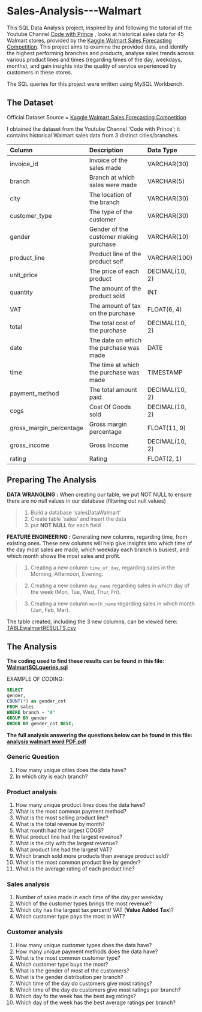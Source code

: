 # Sales-Analysis---Walmart

This SQL Data Analysis project, inspired by and following the tutorial of the Youtube Channel [Code with Prince](https://www.youtube.com/watch?v=36fBGMT0tuE) , looks at historical sales data for 45 Walmart stores, provided by the [Kaggle Walmart Sales Forecasting Competition](https://www.kaggle.com/c/walmart-recruiting-store-sales-forecasting). This project aims to examine the provided data, and identify the highest performing branches and products, analyse sales trends across various product lines and times (regarding times of the day, weekdays, months), and gain insights into the quality of service experienced by customers in these stores. 

The SQL queries for this project were written using MySQL Workbench.

## The Dataset
Official Dataset Source = [Kaggle Walmart Sales Forecasting Competition](https://www.kaggle.com/c/walmart-recruiting-store-sales-forecasting)

I obtained the dataset from the Youtube Channel 'Code with Prince'; it contains historical Walmart sales data from 3 distinct cities/branches. 

| Column                  | Description                             | Data Type      |
| :---------------------- | :-------------------------------------- | :------------- |
| invoice_id              | Invoice of the sales made               | VARCHAR(30)    |
| branch                  | Branch at which sales were made         | VARCHAR(5)     |
| city                    | The location of the branch              | VARCHAR(30)    |
| customer_type           | The type of the customer                | VARCHAR(30)    |
| gender                  | Gender of the customer making purchase  | VARCHAR(10)    |
| product_line            | Product line of the product solf        | VARCHAR(100)   |
| unit_price              | The price of each product               | DECIMAL(10, 2) |
| quantity                | The amount of the product sold          | INT            |
| VAT                 | The amount of tax on the purchase       | FLOAT(6, 4)    |
| total                   | The total cost of the purchase          | DECIMAL(10, 2) |
| date                    | The date on which the purchase was made | DATE           |
| time                    | The time at which the purchase was made | TIMESTAMP      |
| payment_method                 | The total amount paid                   | DECIMAL(10, 2) |
| cogs                    | Cost Of Goods sold                      | DECIMAL(10, 2) |
| gross_margin_percentage | Gross margin percentage                 | FLOAT(11, 9)   |
| gross_income            | Gross Income                            | DECIMAL(10, 2) |
| rating                  | Rating                                  | FLOAT(2, 1)    |

## Preparing The Analysis
**DATA WRANGLING :** When creating our table, we put NOT NULL to ensure there are no null values in our database (filtering out null values)
> 1. Build a database 'salesDataWalmart'
> 2. Create table 'sales' and insert the data
> 3. put **NOT NULL** for each field

**FEATURE ENGINEERING :** Generating new columns, regarding time, from existing ones. These new columns will help give insights into which time of the day most sales are made, which weekday each branch is busiest, and which month shows the most sales and profit.
> 1. Creating a new column `time_of_day`, regarding sales in the Morning, Afternoon, Evening. 

> 2. Creating a new column `day_name` regarding sales in which day of the week (Mon, Tue, Wed, Thur, Fri). 

> 3. Creating a new column `month_name` regarding sales in which month (Jan, Feb, Mar).

The table created, including the 3 new columns, can be viewed here: [TABLEwalmartRESULTS.csv](https://github.com/03LimbuA/Sales-Analysis---Walmart/blob/main/TABLEwalmartRESULTS.csv)

## The Analysis
**The coding used to find these results can be found in this file: [WalmartSQLqueries.sql](https://github.com/03LimbuA/Sales-Analysis---Walmart/blob/main/WalmartSQLqueries.sql)**

EXAMPLE OF CODING:
```sql
SELECT 
gender, 
COUNT(*) as gender_cnt
FROM sales
WHERE branch = "A"
GROUP BY gender
ORDER BY gender_cnt DESC;
```

**The full analysis answering the questions below can be found in this file: [analysis walmart word PDF.pdf](https://github.com/03LimbuA/Sales-Analysis---Walmart/blob/main/analysis%20walmart%20word%20PDF.pdf)**

### Generic Question
1. How many unique cities does the data have?
2. In which city is each branch?

### Product analysis
1. How many unique product lines does the data have?
2. What is the most common payment method?
3. What is the most selling product line?
4. What is the total revenue by month?
5. What month had the largest COGS?
6. What product line had the largest revenue?
5. What is the city with the largest revenue?
6. What product line had the largest VAT?
7. Which branch sold more products than average product sold?
8. What is the most common product line by gender?
9. What is the average rating of each product line?

### Sales analysis
1. Number of sales made in each time of the day per weekday
2. Which of the customer types brings the most revenue?
3. Which city has the largest tax percent/ VAT (**Value Added Tax**)?
4. Which customer type pays the most in VAT?

### Customer analysis 

1. How many unique customer types does the data have?
2. How many unique payment methods does the data have?
3. What is the most common customer type?
4. Which customer type buys the most?
5. What is the gender of most of the customers?
6. What is the gender distribution per branch?
7. Which time of the day do customers give most ratings?
8. Which time of the day do customers give most ratings per branch?
9. Which day fo the week has the best avg ratings?
10. Which day of the week has the best average ratings per branch?



